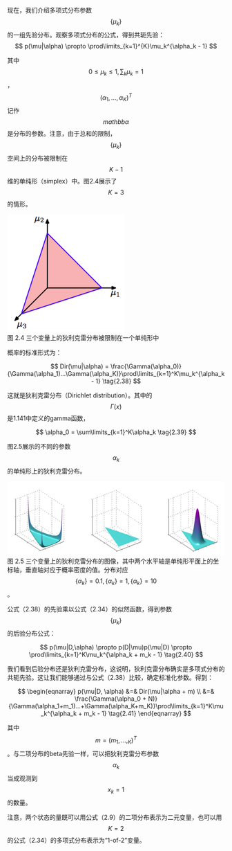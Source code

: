 现在，我们介绍多项式分布参数$$ \{\mu_k\} $$的一组先验分布。观察多项式分布的公式，得到共轭先验：    
$$
p(\mu|\alpha) \propto \prod\limits_{k=1}^{K}\mu_k^{\alpha_k - 1}
$$

其中$$ 0 \leq \mu_k \leq 1 , \sum_k\mu_k = 1 $$，$$ (\alpha_1,...,\alpha_K)^T $$记作$$ mathbb{\alpha} $$是分布的参数。注意，由于总和的限制，$$ \{\mu_k\} $$空间上的分布被限制在$$ K − 1 $$维的单纯形（simplex）中。图2.4展示了$$ K = 3 $$的情形。

![图 2-4](images/simplex.png)      
图 2.4 三个变量上的狄利克雷分布被限制在一个单纯形中

概率的标准形式为：

$$
Dir(\mu|\alpha) = \frac{\Gamma(\alpha_0)}{\Gamma(\alpha_1)...\Gamma(\alpha_K)}\prod\limits_{k=1}^K\mu_k^{\alpha_k - 1} \tag{2.38}
$$

这就是狄利克雷分布（Dirichlet distribution）。其中的$$ \Gamma(x) $$是1.141中定义的gamma函数，

$$
\alpha_0 = \sum\limits_{k=1}^K\alpha_k \tag{2.39}
$$

图2.5展示的不同的参数$$ \alpha_k $$的单纯形上的狄利克雷分布。

![图 2-5](images/dirichlet.png)      
图 2.5 三个变量上的狄利克雷分布的图像，其中两个水平轴是单纯形平面上的坐标轴，垂直轴对应于概率密度的值。分布对应$$ \{\alpha_k\} = 0.1, \{\alpha_k\} = 1, \{\alpha_k\} = 10 $$。 

公式（2.38）的先验乘以公式（2.34）的似然函数，得到参数$$ \{\mu_k\} $$的后验分布公式：    

$$
p(\mu|D,\alpha) \propto p(D|\mu)p(\mu|D) \propto \prod\limits_{k=1}^K\mu_k^{\alpha_k + m_k - 1} \tag{2.40}
$$

我们看到后验分布还是狄利克雷分布，这说明，狄利克雷分布确实是多项式分布的共轭先验。这让我们能够通过与公式（2.38）比较，确定标准化参数。得到：

$$
\begin{eqnarray}
p(\mu|D, \alpha) &=& Dir(\mu|\alpha + m) \\
&=& \frac{\Gamma(\alpha_0 + N)}{\Gamma(\alpha_1+m_1)...+\Gamma(\alpha_K+m_K)}\prod\limits_{k=1}^K\mu_k^{\alpha_k + m_k - 1} \tag{2.41}
\end{eqnarray}
$$

其中$$ m = (m_1,...,_K)^T $$。与二项分布的beta先验一样，可以把狄利克雷分布参数$$ \alpha_k $$当成观测到$$ x_k = 1 $$的数量。    

注意，两个状态的量既可以用公式（2.9）的二项分布表示为二元变量，也可以用$$ K = 2 $$的公式（2.34）的多项式分布表示为“1-of-2”变量。   


